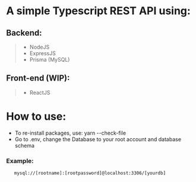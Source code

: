 # A simple Typescript REST API using:

## Backend:

 >* NodeJS
 >* ExpressJS
 >* Prisma (MySQL)

## Front-end (WIP):

>* ReactJS

# How to use:
* To re-install packages, use: yarn --check-file
* Go to .env, change the Database to your root account and database schema

### Example:
       mysql://[rootname]:[rootpassword]@localhost:3306/[yourdb]